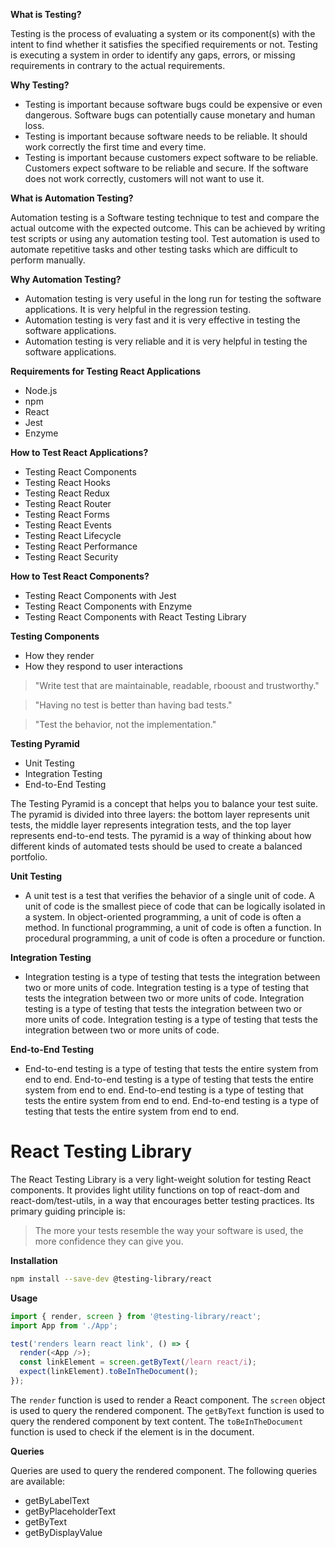 **What is Testing?**

Testing is the process of evaluating a system or its component(s) with the intent to find whether it satisfies the specified requirements or not. Testing is executing a system in order to identify any gaps, errors, or missing requirements in contrary to the actual requirements.

**Why Testing?**

- Testing is important because software bugs could be expensive or even dangerous. Software bugs can potentially cause monetary and human loss.
- Testing is important because software needs to be reliable. It should work correctly the first time and every time.
- Testing is important because customers expect software to be reliable. Customers expect software to be reliable and secure. If the software does not work correctly, customers will not want to use it.

**What is Automation Testing?**

Automation testing is a Software testing technique to test and compare the actual outcome with the expected outcome. This can be achieved by writing test scripts or using any automation testing tool. Test automation is used to automate repetitive tasks and other testing tasks which are difficult to perform manually.

**Why Automation Testing?**

- Automation testing is very useful in the long run for testing the software applications. It is very helpful in the regression testing.
- Automation testing is very fast and it is very effective in testing the software applications.
- Automation testing is very reliable and it is very helpful in testing the software applications.

**Requirements for Testing React Applications**

- Node.js
- npm
- React
- Jest
- Enzyme

**How to Test React Applications?**

- Testing React Components
- Testing React Hooks
- Testing React Redux
- Testing React Router
- Testing React Forms
- Testing React Events
- Testing React Lifecycle
- Testing React Performance
- Testing React Security

**How to Test React Components?**

- Testing React Components with Jest
- Testing React Components with Enzyme
- Testing React Components with React Testing Library

**Testing Components**

- How they render
- How they respond to user interactions

> "Write test that are maintainable, readable, rbooust and trustworthy."

> "Having no test is better than having bad tests."

> "Test the behavior, not the implementation."

**Testing Pyramid**

- Unit Testing
- Integration Testing
- End-to-End Testing

The Testing Pyramid is a concept that helps you to balance your test suite. The pyramid is divided into three layers: the bottom layer represents unit tests, the middle layer represents integration tests, and the top layer represents end-to-end tests. The pyramid is a way of thinking about how different kinds of automated tests should be used to create a balanced portfolio.

**Unit Testing**

- A unit test is a test that verifies the behavior of a single unit of code. A unit of code is the smallest piece of code that can be logically isolated in a system. In object-oriented programming, a unit of code is often a method. In functional programming, a unit of code is often a function. In procedural programming, a unit of code is often a procedure or function.

**Integration Testing**

- Integration testing is a type of testing that tests the integration between two or more units of code. Integration testing is a type of testing that tests the integration between two or more units of code. Integration testing is a type of testing that tests the integration between two or more units of code. Integration testing is a type of testing that tests the integration between two or more units of code.

**End-to-End Testing**

- End-to-end testing is a type of testing that tests the entire system from end to end. End-to-end testing is a type of testing that tests the entire system from end to end. End-to-end testing is a type of testing that tests the entire system from end to end. End-to-end testing is a type of testing that tests the entire system from end to end.

# React Testing Library

The React Testing Library is a very light-weight solution for testing React components. It provides light utility functions on top of react-dom and react-dom/test-utils, in a way that encourages better testing practices. Its primary guiding principle is:

> The more your tests resemble the way your software is used, the more confidence they can give you.

**Installation**

```bash
npm install --save-dev @testing-library/react
```

**Usage**

```javascript
import { render, screen } from '@testing-library/react';
import App from './App';

test('renders learn react link', () => {
  render(<App />);
  const linkElement = screen.getByText(/learn react/i);
  expect(linkElement).toBeInTheDocument();
});
```

The `render` function is used to render a React component. The `screen` object is used to query the rendered component. The `getByText` function is used to query the rendered component by text content. The `toBeInTheDocument` function is used to check if the element is in the document.

**Queries**

Queries are used to query the rendered component. The following queries are available:

- getByLabelText
- getByPlaceholderText
- getByText
- getByDisplayValue
